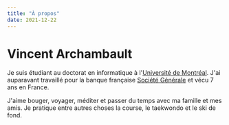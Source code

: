 ```yaml
---
title: "À propos"
date: 2021-12-22
---
```


# Vincent Archambault

Je suis étudiant au doctorat en informatique à l'[Université de Montréal](https://www.umontreal.ca). J'ai auparavant travaillé pour la banque française [Société Générale](https://www.societegenerale.com/fr) et vécu 7 ans en France.

J'aime bouger, voyager, méditer et passer du temps avec ma famille et mes amis. Je pratique entre autres choses la course, le taekwondo et le ski de fond. 